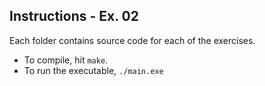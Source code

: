 ## Instructions - Ex. 02
Each folder contains source code for each of the exercises.
- To compile, hit `make`.
- To run the executable, `./main.exe`